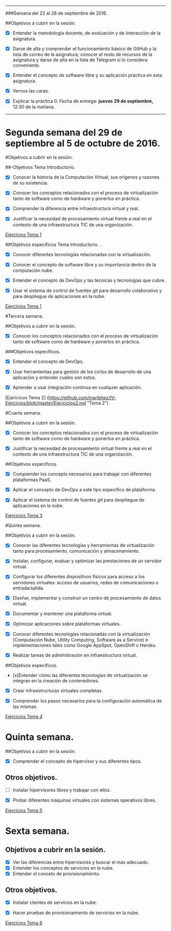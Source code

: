 ****
###Semana del 22 al 28 de septiembre de 2016.

##Objetivos a cubrir en la sesión.

- [x] Entender la metodología docente, de evaluación y de interacción de la asignatura.

- [x] Darse de alta y comprender el funcionamiento básico de GitHub y la lista de correo de la asignatura; conocer el resto de recursos de la asignatura y darse de alta en la lista de Telegram si lo considera conveniente.

- [x] Entender el concepto de software libre y su aplicación práctica en esta asignatura.

- [x] Vernos las caras.

- [x] Explicar la práctica 0. Fecha de entrega: **jueves 29 de septiembre,** 12:30 de la mañana.

****

# Segunda semana del 29 de septiembre al 5 de octubre de 2016.

#Objetivos a cubrir en la sesión.

##-Objetivos Tema Introductorio.

- [x] Conocer la historia de la Computación Virtual, sus orígenes y razones de su existencia.

- [x] Conocer los conceptos relacionados con el proceso de virtualización tanto de software como de hardware y ponerlos en práctica.

- [x] Comprender la diferencia entre infraestructura virtual y real.

- [x] Justificar la necesidad de procesamiento virtual frente a real en el contexto de una infraestructura TIC de una organización.


[Ejercicios Tema 1](https://github.com/maribhez/IV-Ejercicios/blob/master/EjerciciosT1.md "Tema 1")

##Objetivos específicos Tema Introductorio. .

- [x] Conocer diferentes tecnologías relacionadas con la virtualización.

- [x] Conocer el concepto de software libre y su importancia dentro de la computación nube.

- [x] Entender el concepto de DevOps y las técnicas y tecnologías que cubre.

- [x] Usar el sistema de control de fuentes git para desarrollo colaborativo y para despliegue de aplicaciones en la nube.

[Ejercicios Tema 1](https://github.com/maribhez/IV-Ejercicios/blob/master/EjerciciosT1.md "Tema 1")


#Tercera semana.

##Objetivos a cubrir en la sesión.

- [x] Conocer los conceptos relacionados con el proceso de virtualización tanto de software como de hardware y ponerlos en práctica.

###Objetivos específicos.

- [x] Entender el concepto de DevOps.
- [x] Usar herramientas para gestión de los ciclos de desarrollo de una aplicación y entender cuáles son estos.
- [x] Aprender a usar integración continua en cualquier aplicación.


[Ejericicos Tema 2] (https://github.com/maribhez/IV-Ejercicios/blob/master/Ejericicios2.md "Tema 2")


#Cuarta semana.

##Objetivos a cubrir en la sesión.

- [x] Conocer los conceptos relacionados con el proceso de virtualización tanto de software como de hardware y ponerlos en práctica.

- [x] Justificar la necesidad de procesamiento virtual frente a real en el contexto de una infraestructura TIC de una organización.

##Objetivos específicos.

- [x] Comprender los concepts necesarios para trabajar con diferentes plataformas PaaS.

- [x] Aplicar el concepto de *DevOps* a este tipo específico de plataforma.

- [x] Aplicar el sistema de control de fuentes *git* para despliegue de aplicaciones en la nube.


[Ejercicios Tema 3](https://github.com/maribhez/IV-Ejercicios/blob/master/ejercicios3.mkd "Ejercicios Tema 3")

#Quinta semana.

##Objetivos a cubrir en la sesión.

- [x] Conocer las diferentes tecnologías y herramientas de virtualización tanto para procesamiento, comunicación y almacenamiento.
- [x] Instalar, configurar, evaluar y optimizar las prestaciones de un servidor virtual.
- [x] Configurar los diferentes dispositivos físicos para acceso a los servidores virtuales: acceso de usuarios, redes de comunicaciones o entrada/salida.
- [x] Diseñar, implementar y construir un centro de procesamiento de datos virtual.
- [x] Documentar y mantener una plataforma virtual.
- [x] Optimizar aplicaciones sobre plataformas virtuales.
- [x] Conocer diferentes tecnologías relacionadas con la virtualización (Computación Nube, Utility Computing, Software as a Service) e implementaciones tales como Google AppSpot, OpenShift o Heroku.
- [x] Realizar tareas de administración en infraestructura virtual.


##Objetivos específicos.

- [x]Entender cómo las diferentes tecnologías de virtualización se integran en la creación de contenedores.

- [x] Crear infraestructuras virtuales completas.

- [x] Comprender los pasos necesarios para la configuración automática de las mismas.



[Ejercicios Tema 4](https://github.com/maribhez/IV-Ejercicios/blob/master/Ejercicios4.markdown "Ejercicios Tema 4")



# Quinta semana.

##Objetivos a cubrir en la sesión.

- [x] Comprender el concepto de hipervisor y sus diferentes tipos.

## Otros objetivos.

- [ ] Instalar hipervisores libres y trabajar con ellos.
- [x] Probar diferentes máquinas virtuales con sistemas operativos libres.


[Ejercicios Tema 5](https://github.com/maribhez/IV-Ejercicios/blob/master/ejericiciosT5.mkd "Ejercicios Tema 5")


# Sexta semana.

## Objetivos a cubrir en la sesión.

- [x] Ver las diferencias entre hipervisores y buscar el más adecuado.
- [x] Entender los conceptos de servicios en la nube.
- [x] Entender el conceto de provisionamiento.

## Otros objetivos.

- [x] Instalar clientes de servicios en la nube.
- [x] Hacer pruebas de provisionamiento de servicios en la nube.


[Ejercicios Tema 6](https://github.com/maribhez/IV-Ejercicios/blob/master/ejerciciosT6.md "Ejercicios Tema 6")
